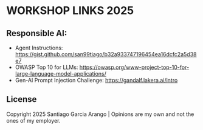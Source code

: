 # WORKSHOP LINKS 2025

## Responsible AI:

- Agent Instructions: https://gist.github.com/san99tiago/b32a933747196454ea16dcfc2a5d38e7
- OWASP Top 10 for LLMs: https://owasp.org/www-project-top-10-for-large-language-model-applications/
- Gen-AI Prompt Injection Challenge: https://gandalf.lakera.ai/intro

## License

Copyright 2025 Santiago Garcia Arango | Opinions are my own and not the ones of my employer.

